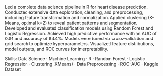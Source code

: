 Led a complete data science pipeline in R for heart disease prediction. Conducted extensive data exploration, cleaning, and preprocessing, including feature transformation and normalization. Applied clustering (K-Means, optimal k=2) to reveal patient patterns and segmentation. 
Developed and evaluated classification models using Random Forest and Logistic Regression. Achieved high predictive performance with an AUC of 0.91 and accuracy of 84.4%. Models were tuned via cross-validation and grid search to optimize hyperparameters. Visualized feature distributions, model outputs, and ROC curves for interpretability.

Skills: Data Science · Machine Learning · R · Random Forest · Logistic Regression · Clustering (KMeans) · Data Preprocessing · ROC-AUC · Kaggle Dataset
